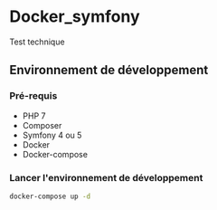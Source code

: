 # Docker_symfony

Test technique 

## Environnement de développement

### Pré-requis

* PHP 7
* Composer
* Symfony 4 ou 5
* Docker
* Docker-compose

### Lancer l'environnement de développement

```bash
docker-compose up -d
```